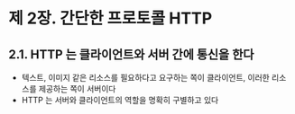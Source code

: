 # 제 2장. 간단한 프로토콜 HTTP
## 2.1. HTTP 는 클라이언트와 서버 간에 통신을 한다
- 텍스트, 이미지 같은 리소스를 필요하다고 요구하는 쪽이 클라이언트, 이러한 리소스를 제공하는 쪽이 서버이다
- HTTP 는 서버와 클라이언트의 역할을 명확히 구별하고 있다